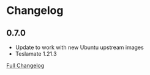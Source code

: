 # Changelog

## 0.7.0

* Update to work with new Ubuntu upstream images
* Teslamate 1.21.3

[Full Changelog](https://github.com/matt-FFFFFF/hassio-addon-teslamate/blob/master/CHANGELOG-FULL.md)
